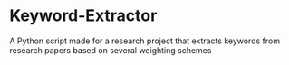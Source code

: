 # Keyword-Extractor
A Python script made for a research project that extracts keywords from research papers based on several weighting schemes
